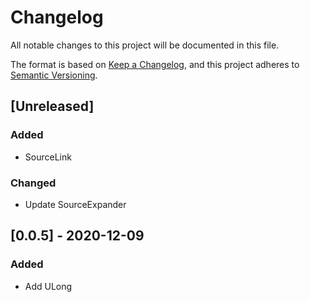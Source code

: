 # Changelog

All notable changes to this project will be documented in this file.

The format is based on [Keep a Changelog](https://keepachangelog.com/en/1.0.0/),
and this project adheres to [Semantic Versioning](https://semver.org/spec/v2.0.0.html).


## [Unreleased]
### Added

- SourceLink

### Changed

- Update SourceExpander

## [0.0.5] - 2020-12-09
### Added

- Add ULong